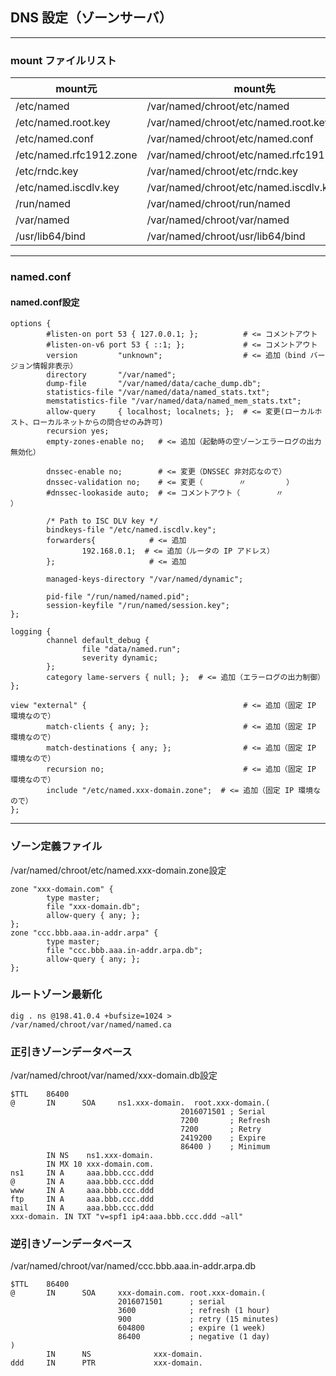 
## DNS 設定（ゾーンサーバ）
------------------

### mount ファイルリスト
| mount元	| mount先 |
| ------- | ------- |
| /etc/named | /var/named/chroot/etc/named |
| /etc/named.root.key | /var/named/chroot/etc/named.root.key |
| /etc/named.conf | /var/named/chroot/etc/named.conf |
| /etc/named.rfc1912.zone | /var/named/chroot/etc/named.rfc1912.zones |
| /etc/rndc.key | /var/named/chroot/etc/rndc.key |
| /etc/named.iscdlv.key | /var/named/chroot/etc/named.iscdlv.key |
| /run/named | /var/named/chroot/run/named |
| /var/named | /var/named/chroot/var/named |
| /usr/lib64/bind | /var/named/chroot/usr/lib64/bind |

---------------------------------------------------
### named.conf
#### named.conf設定
```
options {
        #listen-on port 53 { 127.0.0.1; };          # <= コメントアウト
        #listen-on-v6 port 53 { ::1; };             # <= コメントアウト
        version         "unknown";                  # <= 追加（bind バージョン情報非表示）
        directory       "/var/named";
        dump-file       "/var/named/data/cache_dump.db";
        statistics-file "/var/named/data/named_stats.txt";
        memstatistics-file "/var/named/data/named_mem_stats.txt";
        allow-query     { localhost; localnets; };  # <= 変更(ローカルホスト、ローカルネットからの問合せのみ許可)
        recursion yes;
        empty-zones-enable no;   # <= 追加（起動時の空ゾーンエラーログの出力無効化）

        dnssec-enable no;        # <= 変更（DNSSEC 非対応なので）
        dnssec-validation no;    # <= 変更（        〃         ）
        #dnssec-lookaside auto;  # <= コメントアウト（        〃         ）

        /* Path to ISC DLV key */
        bindkeys-file "/etc/named.iscdlv.key";
        forwarders{            # <= 追加
                192.168.0.1;  # <= 追加（ルータの IP アドレス）
        };                     # <= 追加

        managed-keys-directory "/var/named/dynamic";

        pid-file "/run/named/named.pid";
        session-keyfile "/run/named/session.key";
};

logging {
        channel default_debug {
                file "data/named.run";
                severity dynamic;
        };
        category lame-servers { null; };  # <= 追加（エラーログの出力制御）
};

view "external" {                                   # <= 追加（固定 IP 環境なので）
        match-clients { any; };                     # <= 追加（固定 IP 環境なので）
        match-destinations { any; };                # <= 追加（固定 IP 環境なので）
        recursion no;                               # <= 追加（固定 IP 環境なので）
        include "/etc/named.xxx-domain.zone";  # <= 追加（固定 IP 環境なので）
};     
```

---------------------------------------------------
### ゾーン定義ファイル
/var/named/chroot/etc/named.xxx-domain.zone設定
```
zone "xxx-domain.com" {
        type master;
        file "xxx-domain.db";
        allow-query { any; };
};
zone "ccc.bbb.aaa.in-addr.arpa" {
        type master;
        file "ccc.bbb.aaa.in-addr.arpa.db";
        allow-query { any; };
};
```

### ルートゾーン最新化
```
dig . ns @198.41.0.4 +bufsize=1024 > /var/named/chroot/var/named/named.ca
```

### 正引きゾーンデータベース
/var/named/chroot/var/named/xxx-domain.db設定
```
$TTL    86400
@       IN      SOA     ns1.xxx-domain.  root.xxx-domain.(
                                      2016071501 ; Serial
                                      7200       ; Refresh
                                      7200       ; Retry
                                      2419200    ; Expire
                                      86400 )    ; Minimum
        IN NS    ns1.xxx-domain.
        IN MX 10 xxx-domain.com.
ns1     IN A     aaa.bbb.ccc.ddd
@       IN A     aaa.bbb.ccc.ddd
www     IN A     aaa.bbb.ccc.ddd
ftp     IN A     aaa.bbb.ccc.ddd
mail    IN A     aaa.bbb.ccc.ddd
xxx-domain. IN TXT "v=spf1 ip4:aaa.bbb.ccc.ddd ~all"
```

### 逆引きゾーンデータベース
/var/named/chroot/var/named/ccc.bbb.aaa.in-addr.arpa.db
```
$TTL    86400
@       IN      SOA     xxx-domain.com. root.xxx-domain.(
                        2016071501      ; serial
                        3600            ; refresh (1 hour)
                        900             ; retry (15 minutes)
                        604800          ; expire (1 week)
                        86400           ; negative (1 day)
)
        IN      NS              xxx-domain.
ddd     IN      PTR             xxx-domain.
```
